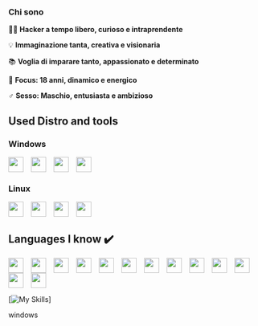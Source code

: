 ### Chi sono

👨‍💻 **Hacker a tempo libero, curioso e intraprendente**

💡 **Immaginazione tanta, creativa e visionaria**

📚 **Voglia di imparare tanto, appassionato e determinato**

🎯 **Focus: 18 anni, dinamico e energico**

♂️ **Sesso: Maschio, entusiasta e ambizioso**

## Used Distro and tools

### Windows
<img align="left" src="https://cdn.jsdelivr.net/gh/devicons/devicon@latest/icons/windows11/windows11-original.svg" width="30px" style="padding-right:12px;" />
<img align="left" src="https://cdn.jsdelivr.net/gh/devicons/devicon@latest/icons/powershell/powershell-original.svg" width="30px" style="padding-right:12px;" />
<img align="left" src="https://cdn.jsdelivr.net/gh/devicons/devicon@latest/icons/vscode/vscode-original.svg" width="30px" style="padding-right:12px;" />
<img align="left" src="https://cdn.jsdelivr.net/gh/devicons/devicon@latest/icons/visualstudio/visualstudio-original.svg" width="30px" style="padding-right:12px;" />
<br clear="left"/>

### Linux
<img align="left" src="https://cdn.jsdelivr.net/gh/devicons/devicon@latest/icons/archlinux/archlinux-original.svg" width="30px" style="padding-right:12px;" />
<img align="left" src="https://cdn.jsdelivr.net/gh/devicons/devicon@latest/icons/linux/linux-original.svg" width="30px" style="padding-right:12px;" />
<img align="left" src="https://cdn.jsdelivr.net/gh/devicons/devicon@latest/icons/bash/bash-original.svg" width="30px" style="padding-right:12px;" />
<img align="left" src="https://cdn.jsdelivr.net/gh/devicons/devicon@latest/icons/neovim/neovim-original.svg" width="30px" style="padding-right:12px;" />
<br clear="left"/>


## Languages ​​I know ✔️
<img align="left" src="https://cdn.jsdelivr.net/gh/devicons/devicon@latest/icons/cplusplus/cplusplus-original.svg" width="30px" style="padding-right:12px;" />
<img align="left" src="https://cdn.jsdelivr.net/gh/devicons/devicon@latest/icons/c/c-original.svg" width="30px" style="padding-right:12px;" />
<img align="left" src="https://cdn.jsdelivr.net/gh/devicons/devicon@latest/icons/python/python-original.svg" width="30px" style="padding-right:12px;" />
<img align="left" src="https://cdn.jsdelivr.net/gh/devicons/devicon@latest/icons/mysql/mysql-original.svg" width="30px" style="padding-right:12px;" />
<img align="left" src="https://cdn.jsdelivr.net/gh/devicons/devicon@latest/icons/html5/html5-original.svg" width="30px" style="padding-right:12px;" />
<img align="left" src="https://cdn.jsdelivr.net/gh/devicons/devicon@latest/icons/git/git-original.svg" width="30px" style="padding-right:12px;" />
<img align="left" src="https://cdn.jsdelivr.net/gh/devicons/devicon@latest/icons/mongodb/mongodb-original.svg" width="30px" style="padding-right:12px;" />
<img align="left" src="https://cdn.jsdelivr.net/gh/devicons/devicon@latest/icons/nextjs/nextjs-original.svg" width="30px" style="padding-right:12px;" />
<img align="left" src="https://cdn.jsdelivr.net/gh/devicons/devicon@latest/icons/react/react-original.svg" width="30px" style="padding-right:12px;" />
<img align="left" src="https://cdn.jsdelivr.net/gh/devicons/devicon@latest/icons/typescript/typescript-original.svg" width="30px" style="padding-right:12px;" />
<img align="left" src="https://cdn.jsdelivr.net/gh/devicons/devicon@latest/icons/javascript/javascript-original.svg" width="30px" style="padding-right:12px;" />
<img align="left" src="https://cdn.jsdelivr.net/gh/devicons/devicon@latest/icons/tailwindcss/tailwindcss-original.svg" width="30px" style="padding-right:12px;" />
<img align="left" src="https://cdn.jsdelivr.net/gh/devicons/devicon@latest/icons/prisma/prisma-original.svg" width="30px" style="padding-right:12px;" />

<br clear="left"/>
















[![My Skills](https://skillicons.dev/icons?i=js,html,css,wasm)]


windows
